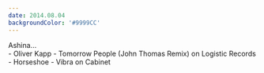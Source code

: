```yaml
---
date: 2014.08.04
backgroundColor: '#9999CC'
---
```


Ashina...  
\- Oliver Kapp - Tomorrow People (John Thomas Remix) on Logistic Records  
\- Horseshoe - Vibra on Cabinet